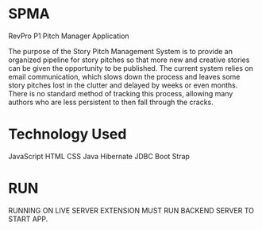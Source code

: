# SPMA
RevPro P1 Pitch Manager Application

The purpose of the Story Pitch Management System is to provide an organized pipeline for story pitches so that more new and creative stories can be given the opportunity to be published. The current system relies on email communication, which slows down the process and leaves some story pitches lost in the clutter and delayed by weeks or even months. There is no standard method of tracking this process, allowing many authors who are less persistent to then fall through the cracks.

# Technology Used
JavaScript
HTML
CSS
Java
Hibernate
JDBC
Boot Strap

# RUN
RUNNING ON LIVE SERVER EXTENSION
MUST RUN BACKEND SERVER TO START APP.

